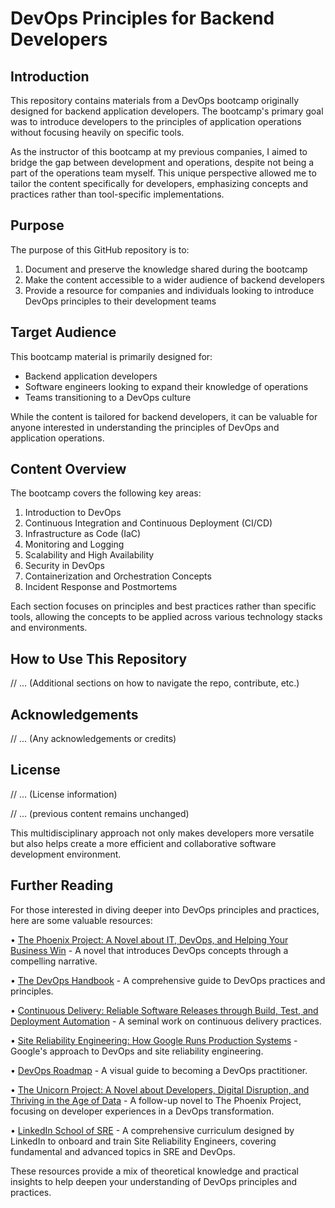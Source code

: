 # DevOps Principles for Backend Developers

## Introduction

This repository contains materials from a DevOps bootcamp originally designed for backend application developers. The bootcamp's primary goal was to introduce developers to the principles of application operations without focusing heavily on specific tools. 

As the instructor of this bootcamp at my previous companies, I aimed to bridge the gap between development and operations, despite not being a part of the operations team myself. This unique perspective allowed me to tailor the content specifically for developers, emphasizing concepts and practices rather than tool-specific implementations.

## Purpose

The purpose of this GitHub repository is to:

1. Document and preserve the knowledge shared during the bootcamp
2. Make the content accessible to a wider audience of backend developers
3. Provide a resource for companies and individuals looking to introduce DevOps principles to their development teams

## Target Audience

This bootcamp material is primarily designed for:

- Backend application developers
- Software engineers looking to expand their knowledge of operations
- Teams transitioning to a DevOps culture

While the content is tailored for backend developers, it can be valuable for anyone interested in understanding the principles of DevOps and application operations.

## Content Overview

The bootcamp covers the following key areas:

1. Introduction to DevOps
2. Continuous Integration and Continuous Deployment (CI/CD)
3. Infrastructure as Code (IaC)
4. Monitoring and Logging
5. Scalability and High Availability
6. Security in DevOps
7. Containerization and Orchestration Concepts
8. Incident Response and Postmortems

Each section focuses on principles and best practices rather than specific tools, allowing the concepts to be applied across various technology stacks and environments.

## How to Use This Repository

// ... (Additional sections on how to navigate the repo, contribute, etc.)

## Acknowledgements

// ... (Any acknowledgements or credits)

## License

// ... (License information)


// ... (previous content remains unchanged)

This multidisciplinary approach not only makes developers more versatile but also helps create a more efficient and collaborative software development environment.

## Further Reading

For those interested in diving deeper into DevOps principles and practices, here are some valuable resources:

• [The Phoenix Project: A Novel about IT, DevOps, and Helping Your Business Win](https://www.amazon.com/Phoenix-Project-DevOps-Helping-Business/dp/1942788290) - A novel that introduces DevOps concepts through a compelling narrative.

• [The DevOps Handbook](https://www.amazon.com/DevOps-Handbook-World-Class-Reliability-Organizations/dp/1942788002) - A comprehensive guide to DevOps practices and principles.

• [Continuous Delivery: Reliable Software Releases through Build, Test, and Deployment Automation](https://www.amazon.com/Continuous-Delivery-Deployment-Automation-Addison-Wesley/dp/0321601912) - A seminal work on continuous delivery practices.

• [Site Reliability Engineering: How Google Runs Production Systems](https://sre.google/sre-book/table-of-contents/) - Google's approach to DevOps and site reliability engineering.


• [DevOps Roadmap](https://roadmap.sh/devops) - A visual guide to becoming a DevOps practitioner.

• [The Unicorn Project: A Novel about Developers, Digital Disruption, and Thriving in the Age of Data](https://www.amazon.com/Unicorn-Project-Developers-Disruption-Thriving-ebook/dp/B07QT9QR41) - A follow-up novel to The Phoenix Project, focusing on developer experiences in a DevOps transformation.

• [LinkedIn School of SRE](https://linkedin.github.io/school-of-sre/) - A comprehensive curriculum designed by LinkedIn to onboard and train Site Reliability Engineers, covering fundamental and advanced topics in SRE and DevOps.

These resources provide a mix of theoretical knowledge and practical insights to help deepen your understanding of DevOps principles and practices.
